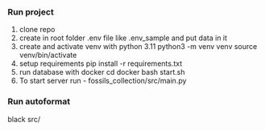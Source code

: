 ### Run project

1. clone repo
2. create in root folder .env file like .env_sample and put data in it 
3. create and activate venv with python 3.11
    python3 -m venv venv
    source venv/bin/activate
4. setup requirements
    pip install -r requirements.txt
5. run database with docker
    cd docker
    bash start.sh
6. To start server run - fossils_collection/src/main.py


### Run autoformat

black src/
